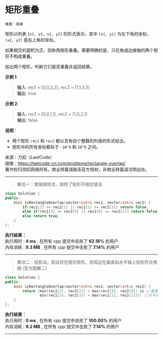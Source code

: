 # 矩形重叠 #  
`难度：简单` 

矩形以列表 `[x1, y1, x2, y2]` 的形式表示，其中 `(x1, y1)` 为左下角的坐标，`(x2, y2)` 是右上角的坐标。  

如果相交的面积为正，则称两矩形重叠。需要明确的是，只在角或边接触的两个矩形不构成重叠。  

给出两个矩形，判断它们是否重叠并返回结果。  

**示例 1**:  
>**输入**: rec1 = [0,0,2,2], rec2 = [1,1,3,3]  
>**输出**: true  

**示例 2**:  
>**输入**: rec1 = [0,0,1,1], rec2 = [1,0,2,1]  
>**输出**: false  

**说明**：  
- 两个矩形 `rec1` 和 `rec2` 都以含有四个整数的列表的形式给出。
- 矩形中的所有坐标都处于 `-10^9` 和 `10^9` 之间。

来源：力扣（LeetCode）  
链接：https://leetcode-cn.com/problems/rectangle-overlap/  
著作权归领扣网络所有。商业转载请联系官方授权，非商业转载请注明出处。  

---  
>解法一：使用排除法，排除了矩形不相交情况  

```C++  
class Solution {
public:
    bool isRectangleOverlap(vector<int>& rec1, vector<int>& rec2) {
        if(rec1[3] <= rec2[1] || rec1[1] >= rec2[3]) return false;
        else if(rec1[2] <= rec2[0] || rec1[0] >= rec2[2]) return false;
        else return true;
    }
};
```  

**执行结果：**  
执行用时 : **4 ms** , 在所有 cpp 提交中击败了 **62.18%** 的用户  
内存消耗 : **9.3 MB** , 在所有 cpp 提交中击败了 **7.14%** 的用户  

---  
>解法二：投影法，假设存在相交矩形，则其边在垂直和水平轴上投影符合预期 (官方题解二)  

```C++  
class Solution {
public:
    bool isRectangleOverlap(vector<int>& rec1, vector<int>& rec2) {
        return (min(rec1[2], rec2[2]) > max(rec1[0], rec2[0]) && //垂直投影
                min(rec1[3], rec2[3]) > max(rec1[1], rec2[1])); //水平投影
    }
};
```  

**执行结果：**  
执行用时 : **0 ms** , 在所有 cpp 提交中击败了 **100.00%** 的用户  
内存消耗 : **9.2 MB** , 在所有 cpp 提交中击败了 **7.14%** 的用户  

---  